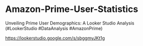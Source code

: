 # Amazon-Prime-User-Statistics
Unveiling Prime User Demographics: A Looker Studio Analysis  (#LookerStudio #DataAnalysis #AmazonPrime)

https://lookerstudio.google.com/s/sbggmyJKt1g
